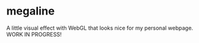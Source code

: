 # megaline
A little visual effect with WebGL that looks nice for my personal webpage. WORK IN PROGRESS!
